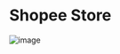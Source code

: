 # Shopee Store

![image](https://user-images.githubusercontent.com/86513245/123651828-00f86d00-d856-11eb-8734-3898d47b231a.png)


